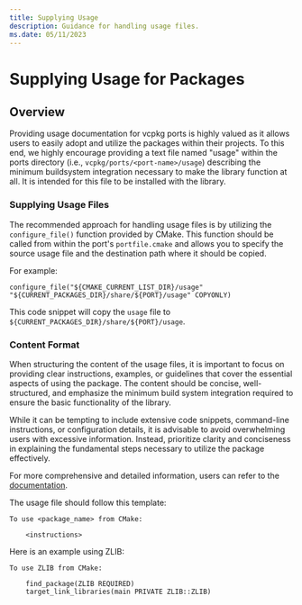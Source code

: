 ```yaml
---
title: Supplying Usage
description: Guidance for handling usage files.
ms.date: 05/11/2023
---
```


# Supplying Usage for Packages

## Overview
Providing usage documentation for vcpkg ports is highly valued as it allows users to easily adopt and utilize the packages within their projects. To this end, we highly encourage providing a text file named "usage" within the ports directory (i.e., `vcpkg/ports/<port-name>/usage`) describing the minimum buildsystem integration necessary to make the library function at all. It is intended for this file to be installed with the library.

### Supplying Usage Files

The recommended approach for handling usage files is by utilizing the `configure_file()` function provided by CMake. This function should be called from within the port's `portfile.cmake` and allows you to specify the source usage file and the destination path where it should be copied. 

For example:

```
configure_file("${CMAKE_CURRENT_LIST_DIR}/usage" "${CURRENT_PACKAGES_DIR}/share/${PORT}/usage" COPYONLY)
```

This code snippet will copy the `usage` file to `${CURRENT_PACKAGES_DIR}/share/${PORT}/usage`.

### Content Format

When structuring the content of the usage files, it is important to focus on providing clear instructions, examples, or guidelines that cover the essential aspects of using the package. The content should be concise, well-structured, and emphasize the minimum build system integration required to ensure the basic functionality of the library.

While it can be tempting to include extensive code snippets, command-line instructions, or configuration details, it is advisable to avoid overwhelming users with excessive information. Instead, prioritize clarity and conciseness in explaining the fundamental steps necessary to utilize the package effectively.

For more comprehensive and detailed information, users can refer to the [documentation](https://learn.microsoft.com/vcpkg/users/manifests).

The usage file should follow this template:

```
To use <package_name> from CMake:

    <instructions>
```

Here is an example using ZLIB:
```
To use ZLIB from CMake:

    find_package(ZLIB REQUIRED)
    target_link_libraries(main PRIVATE ZLIB::ZLIB)
```
